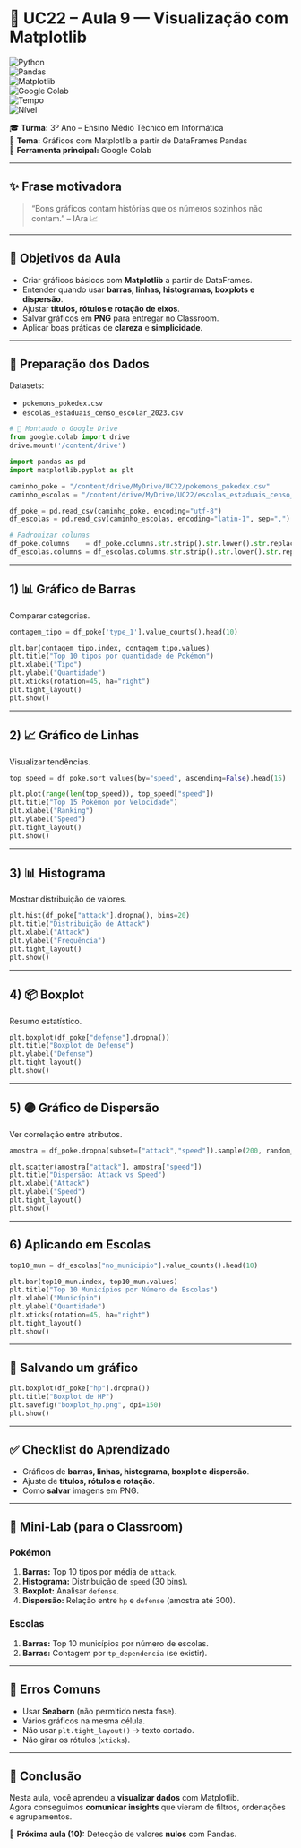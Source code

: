 # 📘 UC22 – Aula 9 — Visualização com **Matplotlib**

![Python](https://img.shields.io/badge/Python-3.11+-blue?logo=python)  
![Pandas](https://img.shields.io/badge/Pandas-Data%20Visualization-green?logo=pandas)  
![Matplotlib](https://img.shields.io/badge/Matplotlib-3.x-orange)  
![Google Colab](https://img.shields.io/badge/Google%20Colab-Notebook-yellow?logo=googlecolab)  
![Tempo](https://img.shields.io/badge/Dura%C3%A7%C3%A3o-90%20min-red)  
![Nível](https://img.shields.io/badge/N%C3%ADvel-Iniciante%E2%9E%9CIntermedi%C3%81rio-purple)

🎓 **Turma:** 3º Ano – Ensino Médio Técnico em Informática  
📍 **Tema:** Gráficos com Matplotlib a partir de DataFrames Pandas  
🐍 **Ferramenta principal:** Google Colab

---

## ✨ Frase motivadora

> “Bons gráficos contam histórias que os números sozinhos não contam.” – IAra 📈

---

## 🎯 Objetivos da Aula

- Criar gráficos básicos com **Matplotlib** a partir de DataFrames.
- Entender quando usar **barras, linhas, histogramas, boxplots e dispersão**.
- Ajustar **títulos, rótulos e rotação de eixos**.
- Salvar gráficos em **PNG** para entregar no Classroom.
- Aplicar boas práticas de **clareza** e **simplicidade**.

---

## 📂 Preparação dos Dados

Datasets:

- `pokemons_pokedex.csv`
- `escolas_estaduais_censo_escolar_2023.csv`

```python
# 📂 Montando o Google Drive
from google.colab import drive
drive.mount('/content/drive')

import pandas as pd
import matplotlib.pyplot as plt

caminho_poke = "/content/drive/MyDrive/UC22/pokemons_pokedex.csv"
caminho_escolas = "/content/drive/MyDrive/UC22/escolas_estaduais_censo_escolar_2023.csv"

df_poke = pd.read_csv(caminho_poke, encoding="utf-8")
df_escolas = pd.read_csv(caminho_escolas, encoding="latin-1", sep=",")

# Padronizar colunas
df_poke.columns    = df_poke.columns.str.strip().str.lower().str.replace(" ", "_", regex=False)
df_escolas.columns = df_escolas.columns.str.strip().str.lower().str.replace(" ", "_", regex=False)
```

---

## 1) 📊 Gráfico de Barras

Comparar categorias.

```python
contagem_tipo = df_poke['type_1'].value_counts().head(10)

plt.bar(contagem_tipo.index, contagem_tipo.values)
plt.title("Top 10 tipos por quantidade de Pokémon")
plt.xlabel("Tipo")
plt.ylabel("Quantidade")
plt.xticks(rotation=45, ha="right")
plt.tight_layout()
plt.show()
```

---

## 2) 📈 Gráfico de Linhas

Visualizar tendências.

```python
top_speed = df_poke.sort_values(by="speed", ascending=False).head(15)

plt.plot(range(len(top_speed)), top_speed["speed"])
plt.title("Top 15 Pokémon por Velocidade")
plt.xlabel("Ranking")
plt.ylabel("Speed")
plt.tight_layout()
plt.show()
```

---

## 3) 📊 Histograma

Mostrar distribuição de valores.

```python
plt.hist(df_poke["attack"].dropna(), bins=20)
plt.title("Distribuição de Attack")
plt.xlabel("Attack")
plt.ylabel("Frequência")
plt.tight_layout()
plt.show()
```

---

## 4) 📦 Boxplot

Resumo estatístico.

```python
plt.boxplot(df_poke["defense"].dropna())
plt.title("Boxplot de Defense")
plt.ylabel("Defense")
plt.tight_layout()
plt.show()
```

---

## 5) 🟣 Gráfico de Dispersão

Ver correlação entre atributos.

```python
amostra = df_poke.dropna(subset=["attack","speed"]).sample(200, random_state=42)

plt.scatter(amostra["attack"], amostra["speed"])
plt.title("Dispersão: Attack vs Speed")
plt.xlabel("Attack")
plt.ylabel("Speed")
plt.tight_layout()
plt.show()
```

---

## 6) Aplicando em Escolas

```python
top10_mun = df_escolas["no_municipio"].value_counts().head(10)

plt.bar(top10_mun.index, top10_mun.values)
plt.title("Top 10 Municípios por Número de Escolas")
plt.xlabel("Município")
plt.ylabel("Quantidade")
plt.xticks(rotation=45, ha="right")
plt.tight_layout()
plt.show()
```

---

## 💾 Salvando um gráfico

```python
plt.boxplot(df_poke["hp"].dropna())
plt.title("Boxplot de HP")
plt.savefig("boxplot_hp.png", dpi=150)
plt.show()
```

---

## ✅ Checklist do Aprendizado

- Gráficos de **barras, linhas, histograma, boxplot e dispersão**.
- Ajuste de **títulos, rótulos e rotação**.
- Como **salvar** imagens em PNG.

---

## 🧪 Mini-Lab (para o Classroom)

### Pokémon

1. **Barras:** Top 10 tipos por média de `attack`.
2. **Histograma:** Distribuição de `speed` (30 bins).
3. **Boxplot:** Analisar `defense`.
4. **Dispersão:** Relação entre `hp` e `defense` (amostra até 300).

### Escolas

1. **Barras:** Top 10 municípios por número de escolas.
2. **Barras:** Contagem por `tp_dependencia` (se existir).

---

## 🧯 Erros Comuns

- Usar **Seaborn** (não permitido nesta fase).
- Vários gráficos na mesma célula.
- Não usar `plt.tight_layout()` → texto cortado.
- Não girar os rótulos (`xticks`).

---

## 📎 Conclusão

Nesta aula, você aprendeu a **visualizar dados** com Matplotlib.  
Agora conseguimos **comunicar insights** que vieram de filtros, ordenações e agrupamentos.

🔮 **Próxima aula (10):** Detecção de valores **nulos** com Pandas.
